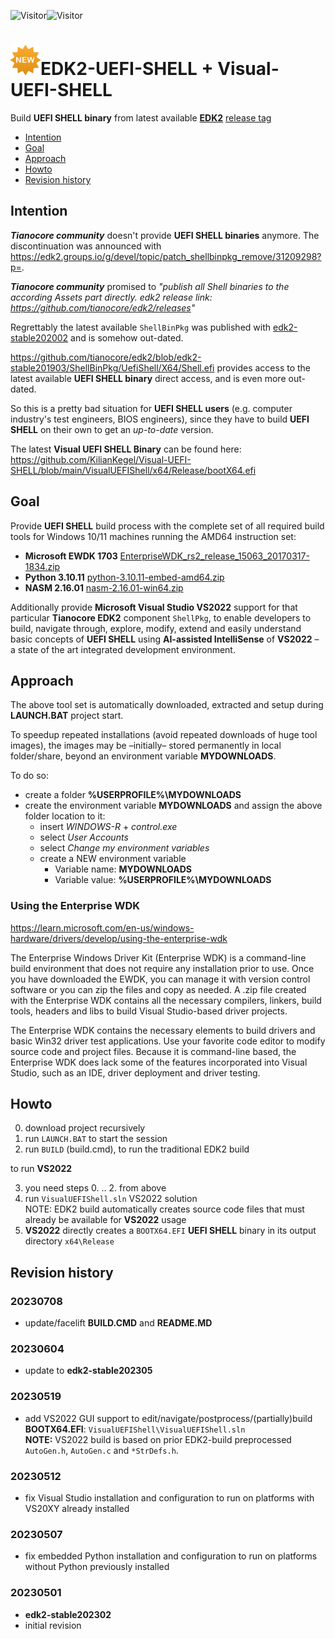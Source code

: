 ![Visitor](https://visitor-badge.laobi.icu/badge?page_id=KilianKegel.kiliankegel)![Visitor](https://visitor-badge.laobi.icu/badge?page_id=KilianKegel.kiliankegel)
# <img src="https://github.com/KilianKegel/pictures/blob/master/New-icon.png"  width="48" height="48">EDK2-UEFI-SHELL + Visual-UEFI-SHELL
Build **UEFI SHELL binary** from latest available [**EDK2**](https://github.com/tianocore/edk2)
[release tag](https://github.com/tianocore/edk2/tags)

* [Intention](README.md#intention)<br>
* [Goal](README.md#goal)<br>
* [Approach](README.md#approach)<br> 
* [Howto](README.md#howto)<br>
* [Revision history](README.md#revision-history)<br>


## Intention
***Tianocore community*** doesn't provide **UEFI SHELL binaries** anymore.
The discontinuation was announced with https://edk2.groups.io/g/devel/topic/patch_shellbinpkg_remove/31209298?p=.

***Tianocore community*** promised to *"publish all Shell binaries to the according Assets part directly. edk2 release link: https://github.com/tianocore/edk2/releases"*

Regrettably the latest available `ShellBinPkg` was published with  [edk2-stable202002](https://github.com/tianocore/edk2/releases?page=2) and is somehow out-dated.

https://github.com/tianocore/edk2/blob/edk2-stable201903/ShellBinPkg/UefiShell/X64/Shell.efi provides access to the latest available **UEFI SHELL binary** direct access,
and is even more out-dated.

So this is a pretty bad situation for **UEFI SHELL users** (e.g. computer industry's test engineers, BIOS engineers),
since they have to build **UEFI SHELL** on their own to get an *up-to-date* version.

The latest **Visual UEFI SHELL Binary** can be found here: <br>
https://github.com/KilianKegel/Visual-UEFI-SHELL/blob/main/VisualUEFIShell/x64/Release/bootX64.efi

## Goal
Provide **UEFI SHELL** build process with the complete set of all 
required build tools for Windows 10/11 machines running the AMD64 instruction set:
* **Microsoft EWDK 1703** [EnterpriseWDK_rs2_release_15063_20170317-1834.zip](https://go.microsoft.com/fwlink/p/?LinkID=846038)
* **Python 3.10.11** [python-3.10.11-embed-amd64.zip](https://www.python.org/ftp/python/3.10.11/python-3.10.11-embed-amd64.zip)
* **NASM 2.16.01** [nasm-2.16.01-win64.zip](https://www.nasm.us/pub/nasm/releasebuilds/2.16.01/win64/nasm-2.16.01-win64.zip)

Additionally provide **Microsoft Visual Studio VS2022** support for that particular **Tianocore EDK2** component `ShellPkg`,
to enable developers to build, navigate through, explore, modify, extend and easily understand basic concepts of **UEFI SHELL** using **AI-assisted IntelliSense**
of **VS2022** – a state of the art integrated development environment.

## Approach
The above tool set is automatically downloaded, extracted and setup during **LAUNCH.BAT** project start.

To speedup repeated installations (avoid repeated downloads of huge tool images),
the images may be –initially– stored permanently in local folder/share, beyond an environment variable
**MYDOWNLOADS**.

To do so:
* create a folder **%USERPROFILE%\MYDOWNLOADS**
* create the environment variable **MYDOWNLOADS** and assign the above folder location to it:
	* insert *WINDOWS-R* + *control.exe*
	* select *User Accounts*
	* select *Change my environment variables*
	* create a NEW environment variable 
		* Variable name: **MYDOWNLOADS**
		* Variable value: **%USERPROFILE%\MYDOWNLOADS**

### Using the Enterprise WDK
https://learn.microsoft.com/en-us/windows-hardware/drivers/develop/using-the-enterprise-wdk

The Enterprise Windows Driver Kit (Enterprise WDK) is a command-line build environment that does not require any installation prior to use. Once you have downloaded the EWDK, you can manage it with version control software or you can zip the files and copy as needed. A .zip file created with the Enterprise WDK contains all the necessary compilers, linkers, build tools, headers and libs to build Visual Studio-based driver projects.

The Enterprise WDK contains the necessary elements to build drivers and basic Win32 driver test applications. Use your favorite code editor to modify source code and project files. Because it is command-line based, the Enterprise WDK does lack some of the features incorporated into Visual Studio, such as an IDE, driver deployment and driver testing.

## Howto
0. download project recursively
1. run `LAUNCH.BAT` to start the session
2. run `BUILD` (build.cmd), to run the traditional EDK2 build

to run **VS2022**

3. you need steps 0. .. 2. from above
4. run `VisualUEFIShell.sln` VS2022 solution<br>
   NOTE: EDK2 build automatically creates source code files that must already be available for **VS2022** usage
5. **VS2022** directly creates a `BOOTX64.EFI` **UEFI SHELL** binary in its output directory `x64\Release`



## Revision history
### 20230708
* update/facelift **BUILD.CMD** and **README.MD**
### 20230604
* update to **edk2-stable202305**
### 20230519
* add VS2022 GUI support to edit/navigate/postprocess/(partially)build **BOOTX64.EFI**: `VisualUEFIShell\VisualUEFIShell.sln`<br>
  **NOTE:** VS2022 build is based on prior EDK2-build preprocessed `AutoGen.h`, `AutoGen.c` and `*StrDefs.h`.
### 20230512
* fix Visual Studio installation and configuration to run on platforms with VS20XY already installed
### 20230507
* fix embedded Python installation and configuration to run on platforms without Python previously installed
### 20230501
* **edk2-stable202302**
* initial revision
